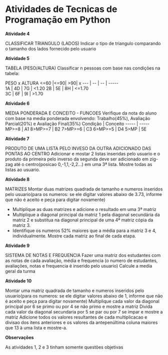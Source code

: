# Atividades de Tecnicas de Programação em Python

**Atividade 4**

CLASSIFICAR TRIANGULO (LADOS)
Indicar o tipo de triangulo comparando o tamanho dos lados fornecido pelo usuario

**Atividade 5**

TABELA (PESO/ALTURA)
Classificar n pessoas com base nas condições na tabela:

PESO x ALTURA
<=60 |<=90| >90| x
 --- | -- | -- | -----       
  1A | 4D | 7G | <1.20 
  2B | 5E | 8H | <=1.70        
  3C | 6F | 9I | >1.70 

**Atividade 6**

MEDIA PONDERADA E CONCEITO - FUNCOES
Verifique da nota do aluno com base na media ponderada envolvendo:
Trabalho(45%), Avaliação Parcial(20%) e Avaliação Final(35%)
Condição | Conceito
----- | -----  
 MP>=8 | A1
 8>MP>=7 | B2
 7>MP>=6 | C3
 6>MP>=5 | D4
 5>MP | 5E

**Atividade 7**

PRODUTO DE UMA LISTA PELO INVESO DA OUTRA ADICIONADO DAS PONTAS AO CENTRO
Adicionar e mostar 2 listas inseridas pelo usuario e o produto da primeira pelo inverso da segunda deve ser adicionado em zig-zag até o centro(posicao 0,-1,1,-2,2...) em uma 3ª lista. Mostre todas as listas ao usuario.

**Atividade 8**

MATRIZES
Montar duas matrizes quadrada de tamanho e numeros inseridos pelo usuario(para os numeros: se ele digitar valores abaixo de 3.73, informe que não é aceito e peça para digitar novamente)

- Multiplique as duas matrizes e adicione o resultado em uma 3ª matriz
- Multiplique a diagonal principal da matriz 1 pela diagonal secundária da matriz 2 e substitua na diagonal principal de uma 4ª matriz cópia da matriz 3.
- Identifique os numeros 52% maiores que a média para a matriz 3 e 4, individualmente.
Mostre cada matriz ao final de cada etapa.

**Atividade 9**

SISTEMA DE NOTAS E FREQUENCIA
Fazer uma matriz dos estudantes com as notas de cada avaliação, média e frequencia (o numero de estudantes, avaliações, notas e frequencia é inserido pelo usuario)
Calcule a media geral da turma

**Atividade 10**

Montar uma matriz quadrada de tamanho e numeros inseridos pelo usuario(para os numeros: se ele digitar valores abaixo de 1, informe que não é aceito e peça para digitar novamente)
Multiplique cada valor da diagonal principal por 6 se primo ou por 4 se não primo e mostre a matriz
Divida cada valor da diagonal secundaria por 5 se par ou por 7 se impar e mostre a matriz
Adicione todos os valores resultantes de cada multiplicacao e divisao dos itens anteriores e os valores da antepenúltima coluna maiores que 13 à uma lista e mostre-a.

**Observações**

As atividades 1, 2 e 3 tinham somente questões objetivas
